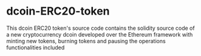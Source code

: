# dcoin-ERC20-token
This dcoin ERC20 token's source code contains the solidity source code of a new cryptocurrency dcoin developed over the Ethereum framework with minting new tokens, burning tokens and pausing the operations functionalities included
